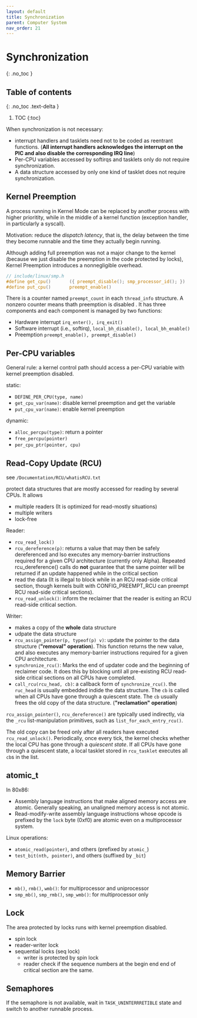 ```yaml
---
layout: default
title: Synchronization
parent: Computer System
nav_order: 21
---
```


# Synchronization
{: .no_toc }

## Table of contents
{: .no_toc .text-delta }

1. TOC
{:toc}


When synchronization is not necessary:

- interrupt handlers and tasklets need not to be coded as reentrant functions. (**All interrupt handlers acknowledges the interrupt on the PIC and also disable the corresponding IRQ line**)
- Per-CPU variables accessed by softirqs and tasklets only do not require synchronization.
- A data structure accessed by only one kind of tasklet does not require synchronization.

## Kernel Preemption

A process running in Kernel Mode can be replaced by another process with higher prioritity, while in the middle of a kernel function (exception handler, in particularly a syscall). 

Motivation: reduce the _dispatch latency_, that is, the delay between the time they become runnable and the time they actually begin running.

Although adding full preemption was not a major change to the kernel (because we just disable the preemption in the code protected by locks), Kernel Preemption introduces a nonnegligible overhead.

```c
// include/linux/smp.h
#define get_cpu()		({ preempt_disable(); smp_processor_id(); })
#define put_cpu()		preempt_enable()
```

There is a counter named `preempt_count` in each `thread_info` structure. A nonzero counter means thath preemption is disabled . It has three components and each component is managed by two functions:

- Hardware interrupt  `irq_enter(), irq_exit()`
- Software interrupt (i.e., softirq), `local_bh_disable(), local_bh_enable()`
- Preemption `preempt_enable(), preempt_disable()`

## Per-CPU variables

General rule: a kernel control path should access a per-CPU variable with kernel preemption disabled.

static: 

- `DEFINE_PER_CPU(type, name)`
- `get_cpu_var(name)`: disable kernel preemption and get the variable
- `put_cpu_var(name)`: enable kernel preemption

dynamic:

- `alloc_percpu(type)`: return a pointer
- `free_percpu(pointer)`
- `per_cpu_ptr(pointer, cpu)`

## Read-Copy Update (RCU)

see `/Documentation/RCU/whatisRCU.txt`

protect data structures that are mostly accessed for reading by several CPUs. It allows

- multiple readers (It is optimized for read-mostly
situations)
- multiple writers
- lock-free

Reader:

- `rcu_read_lock()`
- `rcu_dereference(p)`: returns a value that may then be safely dereferenced and lso executes any memory-barrier instructions required for a given CPU architecture (currently only Alpha). Repeated rcu_dereference() calls do **not** guarantee that the same pointer will be returned if an update happened while in the critical section
- read the data (It is illegal to block while in an RCU read-side critical section, though kernels built with CONFIG_PREEMPT_RCU can preempt RCU read-side critical sections).
- `rcu_read_unlock()`: inform the reclaimer that the reader is exiting an RCU read-side critical section.

Writer:

- makes a copy of the **whole** data structure
- udpate the data structure
- `rcu_assign_pointer(p, typeof(p) v)`: update the pointer to the data structure (**"removal" operation**). This function returns the new value, and also executes any memory-barrier instructions required for a given CPU architecture.
- `synchronize_rcu()`: Marks the end of updater code and the beginning of reclaimer code. It does this by blocking until all pre-existing RCU read-side critical sections on all CPUs have completed.
- `call_rcu(rcu_head, cb)`: a callback form of `synchronize_rcu()`. the `ruc_head` is usually embedded indide the data structure. The `cb` is called when all CPUs have gone through a quiescent state. The `cb` usually frees the old copy of the data structure. (**"reclamation" operation**)

`rcu_assign_pointer()`, `rcu_dereference()` are	typically used indirectly, via the `_rcu` list-manipulation primitives, such as `list_for_each_entry_rcu()`.

The old copy can be freed only after all readers have executed `rcu_read_unlock()`. Periodically, once every tick, the kernel checks whether the local CPU has gone through a _quiescent state_. If all CPUs have gone through a quiescent state, a local tasklet stored in `rcu_tasklet` executes all `cb`s in the list.

## atomic_t

In 80x86:

- Assembly language instructions that make aligned memory access are atomic. Generally speaking, an unaligned memory access is not atomic.
- Read-modify-write assembly language instructions whose opcode is prefixed by the `lock` byte (0xf0) are atomic even on a multiprocessor system.

Linux operations:

- `atomic_read(pointer)`, and others (prefixed by `atomic_`)
- `test_bit(nth, pointer)`, and others (suffixed by `_bit`)

## Memory Barrier

- `mb()`, `rmb()`, `wmb()`: for multiprocessor and uniprocessor
- `smp_mb()`, `smp_rmb()`, `smp_wmb()`: for multiprocessor only

## Lock

The area protected by locks runs with kernel preemption disabled.

- spin lock
- reader-writer lock
- sequential locks (seq lock)
  - writer is protected by spin lock
  - reader check if the sequence numbers at the begin end end of critical section are the same.

## Semaphores

If the semaphore is not available, wait in `TASK_UNINTERRRETIBLE` state and switch to another runnable process.












